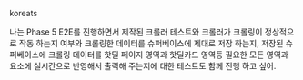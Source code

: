 koreats

나는 Phase 5 E2E를 진행하면서 제작된 크롤러 테스트와 크롤러가 크롤링이 정상적으로 작동 하는지 여부와 크롤링한 데이터를 슈퍼베이스에 제대로 저장 하는지, 저장된 슈퍼베이스에 크롤링 데이터를 핫딜 페이지 영역과 핫딜카드 영역등 필요한 모든 영역과 요소에 실시간으로 반영해서 출력해 주는지에 대한 테스트도 함께 진행 하고 싶어. 
